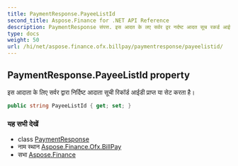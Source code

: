 ```yaml
---
title: PaymentResponse.PayeeListId
second_title: Aspose.Finance for .NET API Reference
description: PaymentResponse संपत्त. इस आदत के लए सर्वर द्वर नर्दष्ट आदत सूच रकर्ड आईड प्रप्त य सेट करत है
type: docs
weight: 50
url: /hi/net/aspose.finance.ofx.billpay/paymentresponse/payeelistid/
---
```

## PaymentResponse.PayeeListId property

इस आदाता के लिए सर्वर द्वारा निर्दिष्ट आदाता सूची रिकॉर्ड आईडी प्राप्त या सेट करता है।

```csharp
public string PayeeListId { get; set; }
```

### यह सभी देखें

* class [PaymentResponse](../)
* नाम स्थान [Aspose.Finance.Ofx.BillPay](../../paymentresponse/)
* सभा [Aspose.Finance](../../../)


